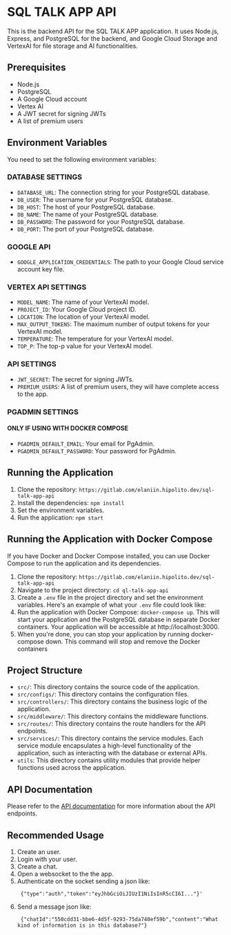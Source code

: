 # SQL TALK APP API

This is the backend API for the SQL TALK APP application. It uses Node.js, Express, and PostgreSQL for the backend, and Google Cloud Storage and VertexAI for file storage and AI functionalities.

## Prerequisites

- Node.js
- PostgreSQL
- A Google Cloud account
- Vertex AI
- A JWT secret for signing JWTs
- A list of premium users

## Environment Variables

You need to set the following environment variables:

### DATABASE SETTINGS

- `DATABASE_URL`: The connection string for your PostgreSQL database.
- `DB_USER`: The username for your PostgreSQL database.
- `DB_HOST`: The host of your PostgreSQL database.
- `DB_NAME`: The name of your PostgreSQL database.
- `DB_PASSWORD`: The password for your PostgreSQL database.
- `DB_PORT`: The port of your PostgreSQL database.

### GOOGLE API

- `GOOGLE_APPLICATION_CREDENTIALS`: The path to your Google Cloud service account key file.

### VERTEX API SETTINGS

- `MODEL_NAME`: The name of your VertexAI model.
- `PROJECT_ID`: Your Google Cloud project ID.
- `LOCATION`: The location of your VertexAI model.
- `MAX_OUTPUT_TOKENS`: The maximum number of output tokens for your VertexAI model.
- `TEMPERATURE`: The temperature for your VertexAI model.
- `TOP_P`: The top-p value for your VertexAI model.

### API SETTINGS

- `JWT_SECRET`: The secret for signing JWTs.
- `PREMIUM_USERS`: A list of premium users, they will have complete access to the app.

### PGADMIN SETTINGS

#### ONLY IF USING WITH DOCKER COMPOSE

- `PGADMIN_DEFAULT_EMAIL`: Your email for PgAdmin.
- `PGADMIN_DEFAULT_PASSWORD`: Your password for PgAdmin.

## Running the Application

1. Clone the repository: `https://gitlab.com/elaniin.hipolito.dev/sql-talk-app-api`
2. Install the dependencies: `npm install`
3. Set the environment variables.
4. Run the application: `npm start`

## Running the Application with Docker Compose

If you have Docker and Docker Compose installed, you can use Docker Compose to run the application and its dependencies.

1. Clone the repository: `https://gitlab.com/elaniin.hipolito.dev/sql-talk-app-api`
2. Navigate to the project directory: `cd ql-talk-app-api`
3. Create a `.env` file in the project directory and set the environment variables. Here's an example of what your `.env` file could look like:
4. Run the application with Docker Compose: `docker-compose up`. This will start your application and the PostgreSQL database in separate Docker containers. Your application will be accessible at http://localhost:3000.
5. When you're done, you can stop your application by running docker-compose down. This command will stop and remove the Docker containers

## Project Structure

- `src/`: This directory contains the source code of the application.
- `src/configs/`: This directory contains the configuration files.
- `src/controllers/`: This directory contains the business logic of the application.
- `src/middleware/`: This directory contains the middleware functions.
- `src/routes/`: This directory contains the route handlers for the API endpoints.
- `src/services/`: This directory contains the service modules. Each service module encapsulates a high-level functionality of the application, such as interacting with the database or external APIs.
- `utils`: This directory contains utility modules that provide helper functions used across the application.

## API Documentation

Please refer to the [API documentation](https://sql-talk-app-api.hipolito.dev/api/docs/) for more information about the API endpoints.

## Recommended Usage

1. Create an user.
2. Login with your user.
3. Create a chat.
4. Open a websocket to the the app.
5. Authenticate on the socket sending a json like:
   ```
    {"type":"auth","token":"eyJhbGciOiJIUzI1NiIsInR5cCI6I..."}'
   ``` 
6. Send a message json like:
   ```
    {"chatId":"550cdd31-bbe6-4d5f-9293-75da740ef59b","content":"What kind of information is in this database?"}
   ``` 
